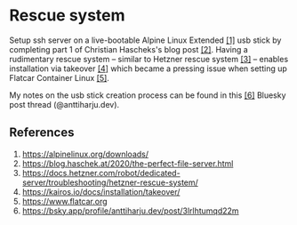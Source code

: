 # Rescue system

Setup ssh server on a live-bootable Alpine Linux Extended [\[1\]](https://alpinelinux.org/downloads/) usb stick by completing part 1 of Christian Hascheks's blog post [\[2\]](https://blog.haschek.at/2020/the-perfect-file-server.html). Having a rudimentary rescue system – similar to Hetzner rescue system [\[3\]](https://docs.hetzner.com/robot/dedicated-server/troubleshooting/hetzner-rescue-system/) – enables installation via takeover [\[4\]](https://kairos.io/docs/installation/takeover/) which became a pressing issue when setting up Flatcar Container Linux [\[5\]](https://www.flatcar.org).

My notes on the usb stick creation process can be found in this [\[6\]](https://bsky.app/profile/anttiharju.dev/post/3lrlhtumqd22m) Bluesky post thread (@anttiharju.dev).

## References

1. https://alpinelinux.org/downloads/  
2. https://blog.haschek.at/2020/the-perfect-file-server.html  
3. https://docs.hetzner.com/robot/dedicated-server/troubleshooting/hetzner-rescue-system/  
4. https://kairos.io/docs/installation/takeover/  
5. https://www.flatcar.org  
6. https://bsky.app/profile/anttiharju.dev/post/3lrlhtumqd22m
